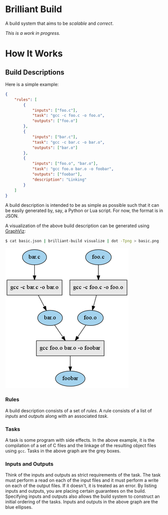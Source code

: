 # Brilliant Build

A build system that aims to be *scalable* and *correct*.

*This is a work in progress.*

# How It Works

## Build Descriptions

Here is a simple example:

```json
{
    "rules": [
        {
            "inputs": ["foo.c"],
            "task": "gcc -c foo.c -o foo.o",
            "outputs": ["foo.o"]
        },
        {
            "inputs": ["bar.c"],
            "task": "gcc -c bar.c -o bar.o",
            "outputs": ["bar.o"]
        },
        {
            "inputs": ["foo.o", "bar.o"],
            "task": "gcc foo.o bar.o -o foobar",
            "outputs": ["foobar"],
            "description": "Linking"
        }
    ]
}
```

A build description is intended to be as simple as possible such that it can be
easily generated by, say, a Python or Lua script. For now, the format is in
JSON.

A visualization of the above build description can be generated using
[GraphViz][]:
```bash
$ cat basic.json | brilliant-build visualize | dot -Tpng > basic.png
```
![Simple Task Graph](/docs/examples/basic.png)

[GraphViz]: http://www.graphviz.org/

### Rules

A build description consists of a set of *rules*. A rule consists of a list of
*inputs* and *outputs* along with an associated *task*.

### Tasks

A task is some program with side effects. In the above example, it is the
compilation of a set of C files and the linkage of the resulting object files
using `gcc`. Tasks in the above graph are the grey boxes.

### Inputs and Outputs

Think of the inputs and outputs as strict requirements of the task. The task
must perform a read on each of the input files and it must perform a write on
each of the output files. If it doesn't, it is treated as an error. By listing
inputs and outputs, you are placing certain guarantees on the build. Specifying
inputs and outputs also allows the build system to construct an initial ordering
of the tasks. Inputs and outputs in the above graph are the blue ellipses.
